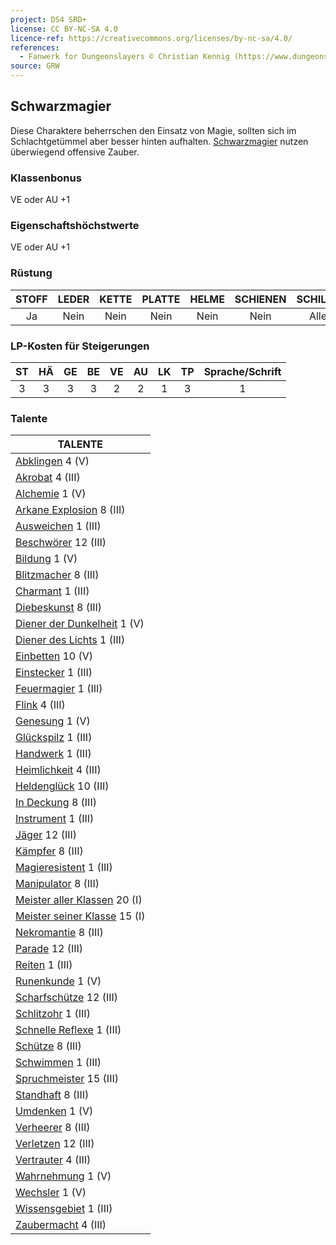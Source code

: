 ```yaml
---
project: DS4 SRD+
license: CC BY-NC-SA 4.0
licence-ref: https://creativecommons.org/licenses/by-nc-sa/4.0/
references: 
  - Fanwerk for Dungeonslayers © Christian Kennig (https://www.dungeonslayers.net/)
source: GRW
---
```


## Schwarzmagier

Diese Charaktere beherrschen den Einsatz von Magie, sollten sich im Schlachtgetümmel aber besser hinten aufhalten. [Schwarzmagier](charaktere-klasse-schwarzmagier.md) nutzen überwiegend offensive Zauber.

### Klassenbonus

VE oder AU +1

### Eigenschaftshöchstwerte

VE oder AU +1

### Rüstung

| STOFF | LEDER | KETTE | PLATTE | HELME | SCHIENEN | SCHILDE |
| :---: | :---: | :---: | :----: | :---: | :------: | :-----: |
|  Ja   | Nein  | Nein  |  Nein  | Nein  |   Nein   |  Alle   |

### LP-Kosten für Steigerungen

| ST  | HÄ  | GE  | BE  | VE  | AU  | LK  | TP  | Sprache/Schrift |
| :-: | :-: | :-: | :-: | :-: | :-: | :-: | :-: | :-------------: |
|  3  |  3  |  3  |  3  |  2  |  2  |  1  |  3  |        1        |

### Talente

| TALENTE                                                          |
| ---------------------------------------------------------------- |
| [Abklingen](talente/abklingen.md) 4 (V)                          |
| [Akrobat](talente/akrobat.md) 4 (III)                            |
| [Alchemie](talente/alchemie.md) 1 (V)                            |
| [Arkane Explosion](talente/arkane-explosion.md) 8 (III)          |
| [Ausweichen](talente/ausweichen.md) 1 (III)                      |
| [Beschwörer](talente/beschwoerer.md) 12 (III)                    |
| [Bildung](talente/bildung.md) 1 (V)                              |
| [Blitzmacher](talente/blitzmacher.md) 8 (III)                    |
| [Charmant](talente/charmant.md) 1 (III)                          |
| [Diebeskunst](talente/diebeskunst.md) 8 (III)                    |
| [Diener der Dunkelheit](talente/diener-der-dunkelheit.md) 1 (V)  |
| [Diener des Lichts](talente/diener-des-lichts.md) 1 (III)        |
| [Einbetten](talente/einbetten.md) 10 (V)                         |
| [Einstecker](talente/einstecker.md) 1 (III)                      |
| [Feuermagier](talente/feuermagier.md) 1 (III)                    |
| [Flink](talente/flink.md) 4 (III)                                |
| [Genesung](talente/genesung.md) 1 (V)                            |
| [Glückspilz](talente/glueckspilz.md) 1 (III)                     |
| [Handwerk](talente/handwerk.md) 1 (III)                          |
| [Heimlichkeit](talente/heimlichkeit.md) 4 (III)                  |
| [Heldenglück](talente/heldenglueck.md) 10 (III)                  |
| [In Deckung](talente/in-deckung.md) 8 (III)                      |
| [Instrument](talente/instrument.md) 1 (III)                      |
| [Jäger](talente/jaeger.md) 12 (III)                              |
| [Kämpfer](talente/kaempfer.md) 8 (III)                           |
| [Magieresistent](talente/magieresistent.md) 1 (III)              |
| [Manipulator](talente/manipulator.md) 8 (III)                    |
| [Meister aller Klassen](talente/meister-aller-klassen.md) 20 (I) |
| [Meister seiner Klasse](talente/meister-seiner-klasse.md) 15 (I) |
| [Nekromantie](talente/nekromantie.md) 8 (III)                    |
| [Parade](talente/parade.md) 12 (III)                             |
| [Reiten](talente/reiten.md) 1 (III)                              |
| [Runenkunde](talente/runenkunde.md) 1 (V)                        |
| [Scharfschütze](talente/scharfschuetze.md) 12 (III)              |
| [Schlitzohr](talente/schlitzohr.md) 1 (III)                      |
| [Schnelle Reflexe](talente/schnelle-reflexe.md) 1 (III)          |
| [Schütze](talente/schuetze.md) 8 (III)                           |
| [Schwimmen](talente/schwimmen.md) 1 (III)                        |
| [Spruchmeister](talente/spruchmeister.md) 15 (III)               |
| [Standhaft](talente/standhaft.md) 8 (III)                        |
| [Umdenken](talente/umdenken.md) 1 (V)                            |
| [Verheerer](talente/verheerer.md) 8 (III)                        |
| [Verletzen](talente/verletzen.md) 12 (III)                       |
| [Vertrauter](talente/vertrauter.md) 4 (III)                      |
| [Wahrnehmung](talente/wahrnehmung.md) 1 (V)                      |
| [Wechsler](talente/wechsler.md) 1 (V)                            |
| [Wissensgebiet](talente/wissensgebiet.md) 1 (III)                |
| [Zaubermacht](talente/zaubermacht.md) 4 (III)                    |

